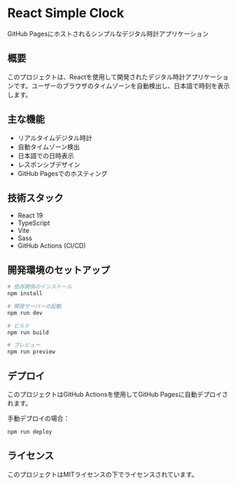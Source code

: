 # React Simple Clock

GitHub Pagesにホストされるシンプルなデジタル時計アプリケーション

## 概要

このプロジェクトは、Reactを使用して開発されたデジタル時計アプリケーションです。ユーザーのブラウザのタイムゾーンを自動検出し、日本語で時刻を表示します。

## 主な機能

- リアルタイムデジタル時計
- 自動タイムゾーン検出
- 日本語での日時表示
- レスポンシブデザイン
- GitHub Pagesでのホスティング

## 技術スタック

- React 19
- TypeScript
- Vite
- Sass
- GitHub Actions (CI/CD)

## 開発環境のセットアップ

```bash
# 依存関係のインストール
npm install

# 開発サーバーの起動
npm run dev

# ビルド
npm run build

# プレビュー
npm run preview
```

## デプロイ

このプロジェクトはGitHub Actionsを使用してGitHub Pagesに自動デプロイされます。

手動デプロイの場合：
```bash
npm run deploy
```

## ライセンス

このプロジェクトはMITライセンスの下でライセンスされています。
